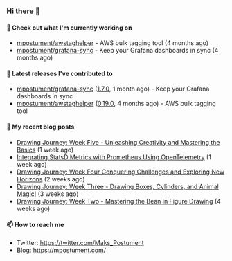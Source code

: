 ### Hi there 👋

#### 👷 Check out what I'm currently working on

- [mpostument/awstaghelper](https://github.com/mpostument/awstaghelper) - AWS bulk tagging tool (4 months ago)
- [mpostument/grafana-sync](https://github.com/mpostument/grafana-sync) - Keep your Grafana dashboards in sync (4 months ago)

#### 🔭 Latest releases I've contributed to

- [mpostument/grafana-sync](https://github.com/mpostument/grafana-sync) ([1.7.0](https://github.com/mpostument/grafana-sync/releases/tag/1.7.0), 1 month ago) - Keep your Grafana dashboards in sync
- [mpostument/awstaghelper](https://github.com/mpostument/awstaghelper) ([0.19.0](https://github.com/mpostument/awstaghelper/releases/tag/0.19.0), 4 months ago) - AWS bulk tagging tool

#### 📜 My recent blog posts

- [Drawing Journey: Week Five - Unleashing Creativity and Mastering the Basics](https://mpostument.com/posts/drawing/drawing_journey/week_five_basics/) (1 week ago)
- [Integrating StatsD Metrics with Prometheus Using OpenTelemetry](https://mpostument.com/posts/programming/observability/otel-statsd/) (1 week ago)
- [Drawing Journey: Week Four Conquering Challenges and Exploring New Horizons](https://mpostument.com/posts/drawing/drawing_journey/week_four_landmark/) (2 weeks ago)
- [Drawing Journey: Week Three - Drawing Boxes, Cylinders, and Animal Magic!](https://mpostument.com/posts/drawing/drawing_journey/week_three_structure/) (3 weeks ago)
- [Drawing Journey: Week Two - Mastering the Bean in Figure Drawing](https://mpostument.com/posts/drawing/drawing_journey/week_two_bean/) (4 weeks ago)

#### 📫 How to reach me

- Twitter: https://twitter.com/Maks_Postument
- Blog: https://mpostument.com/
